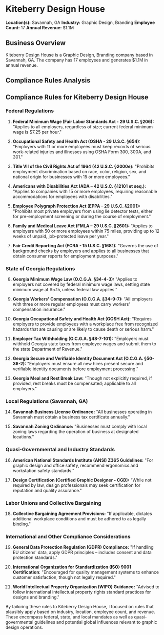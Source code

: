 # Kiteberry Design House

**Location(s):** Savannah, GA
**Industry:** Graphic Design, Branding
**Employee Count:** 17
**Annual Revenue:** $1.1M

## Business Overview

Kiteberry Design House is a Graphic Design, Branding company based in Savannah, GA. The company has 17 employees and generates $1.1M in annual revenue.



## Compliance Rules Analysis

## Compliance Rules for Kiteberry Design House

### Federal Regulations
1. **Federal Minimum Wage (Fair Labor Standards Act - 29 U.S.C. §206):**
   "Applies to all employers, regardless of size; current federal minimum wage is $7.25 per hour."

2. **Occupational Safety and Health Act (OSHA - 29 U.S.C. §654):**
   "Employers with 11 or more employees must keep records of serious work-related injuries and illnesses using OSHA Form 300, 300A, and 301."

3. **Title VII of the Civil Rights Act of 1964 (42 U.S.C. §2000e):**
   "Prohibits employment discrimination based on race, color, religion, sex, and national origin for businesses with 15 or more employees."

4. **Americans with Disabilities Act (ADA – 42 U.S.C. §12101 et seq.):**
   "Applies to companies with 15 or more employees, requiring reasonable accommodations for employees with disabilities."

5. **Employee Polygraph Protection Act (EPPA – 29 U.S.C. §2001):**
   "Prohibits most private employers from using lie detector tests, either for pre-employment screening or during the course of employment."

6. **Family and Medical Leave Act (FMLA – 29 U.S.C. §2601):**
   "Applies to employers with 50 or more employees within 75 miles, providing up to 12 weeks of unpaid, job-protected leave per year."

7. **Fair Credit Reporting Act (FCRA - 15 U.S.C. §1681):**
   "Governs the use of background checks by employers and applies to all businesses that obtain consumer reports for employment purposes."

### State of Georgia Regulations
8. **Georgia Minimum Wage Law (O.C.G.A. §34-4-3):**
   "Applies to employers not covered by federal minimum wage laws, setting state minimum wage at $5.15, unless federal law applies."

9. **Georgia Workers' Compensation (O.C.G.A. §34-9-7):**
   "All employers with three or more regular employees must carry workers' compensation insurance."

10. **Georgia Occupational Safety and Health Act (GOSH Act):**
    "Requires employers to provide employees with a workplace free from recognized hazards that are causing or are likely to cause death or serious harm."

11. **Employer Tax Withholding (O.C.G.A. §48-7-101):**
    "Employers must withhold Georgia state taxes from employee wages and submit them to the state Department of Revenue."

12. **Georgia Secure and Verifiable Identity Document Act (O.C.G.A. §50-36-2):**
    "Employers must ensure all new hires present secure and verifiable identity documents before employment processing."

13. **Georgia Meal and Rest Break Law:**
    "Though not explicitly required, if provided, rest breaks must be compensated; applicable to all employers."

### Local Regulations (Savannah, GA)
14. **Savannah Business License Ordinance:**
    "All businesses operating in Savannah must obtain a business tax certificate annually."

15. **Savannah Zoning Ordinance:**
    "Businesses must comply with local zoning laws regarding the operation of business at designated locations."

### Quasi-Governmental and Industry Standards
16. **American National Standards Institute (ANSI) Z365 Guidelines:**
    "For graphic design and office safety, recommend ergonomics and workstation safety standards."

17. **Design Certification (Certified Graphic Designer - CGD):**
    "While not required by law, design professionals may seek certification for reputation and quality assurance."

### Labor Unions and Collective Bargaining
18. **Collective Bargaining Agreement Provisions:**
    "If applicable, dictates additional workplace conditions and must be adhered to as legally binding."

### International and Other Compliance Considerations
19. **General Data Protection Regulation (GDPR) Compliance:**
    "If handling EU citizens' data, apply GDPR principles – includes consent and data protection standards."

20. **International Organization for Standardization (ISO) 9001 Certification:**
    "Encouraged for quality management systems to enhance customer satisfaction, though not legally required."

21. **World Intellectual Property Organization (WIPO) Guidance:**
    "Advised to follow international intellectual property rights standard practices for designs and branding."

By tailoring these rules to Kiteberry Design House, I focused on rules that plausibly apply based on industry, location, employee count, and revenue. These encompass federal, state, and local mandates as well as quasi-governmental guidelines and potential global influences relevant to graphic design operations.
